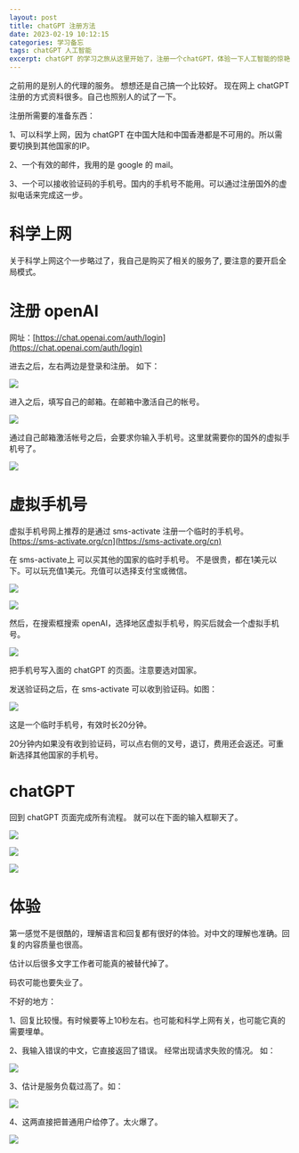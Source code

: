 ```yaml
---
layout: post
title: chatGPT 注册方法
date: 2023-02-19 10:12:15
categories: 学习备忘  
tags: chatGPT 人工智能
excerpt: chatGPT 的学习之旅从这里开始了，注册一个chatGPT，体验一下人工智能的惊艳
---
```


之前用的是别人的代理的服务。 想想还是自己搞一个比较好。 现在网上 chatGPT 注册的方式资料很多。自己也照别人的试了一下。

注册所需要的准备东西：

1、可以科学上网，因为 chatGPT 在中国大陆和中国香港都是不可用的。所以需要切换到其他国家的IP。  

2、一个有效的邮件，我用的是 google 的 mail。

3、一个可以接收验证码的手机号。国内的手机号不能用。可以通过注册国外的虚拟电话来完成这一步。 

# 科学上网

关于科学上网这个一步略过了，我自己是购买了相关的服务了, 要注意的要开启全局模式。

# 注册 openAI

网址：[https://chat.openai.com/auth/login](https://chat.openai.com/auth/login)

进去之后，左右两边是登录和注册。 如下：

![](/assets/chatGPT/chatGPT-signup-2023-02-20-18-40-44.png)

进入之后，填写自己的邮箱。在邮箱中激活自己的帐号。 

![](/assets/chatGPT/chatGPT-signup-2023-02-20-18-48-50.png)

通过自己邮箱激活帐号之后，会要求你输入手机号。这里就需要你的国外的虚拟手机号了。 

![](/assets/chatGPT/chatGPT-signup-2023-02-20-18-55-06.png)

# 虚拟手机号

虚拟手机号网上推荐的是通过 sms-activate 注册一个临时的手机号。  [https://sms-activate.org/cn](https://sms-activate.org/cn) 

在 sms-activate上 可以买其他的国家的临时手机号。 不是很贵，都在1美元以下。可以玩充值1美元。充值可以选择支付宝或微信。

![](/assets/chatGPT/chatGPT-signup-2023-02-20-16-16-30.png)

![](/assets/chatGPT/chatGPT-2023-02-20-19-09-41.png)

然后，在搜索框搜索 openAI，选择地区虚拟手机号，购买后就会一个虚拟手机号。

![](/assets/chatGPT/chatGPT-signup-2023-02-20-19-09-41.png)

把手机号写入面的 chatGPT 的页面。注意要选对国家。 

发送验证码之后，在 sms-activate 可以收到验证码。如图：

![](/assets/chatGPT/chatGPT-signup-2023-02-20-16-10-17.png)

这是一个临时手机号，有效时长20分钟。

20分钟内如果没有收到验证码，可以点右侧的叉号，退订，费用还会返还。可重新选择其他国家的手机号。

# chatGPT 

回到 chatGPT 页面完成所有流程。 就可以在下面的输入框聊天了。

![](/assets/chatGPT/chatGPT-signup-2023-02-20-19-16-24.png)

![](/assets/chatGPT/chatGPT-signup-2023-02-20-19-54-17.png)

![](/assets/chatGPT/chatGPT-signup-2023-02-20-20-04-21.png)

# 体验

第一感觉不是很酷的，理解语言和回复都有很好的体验。对中文的理解也准确。回复的内容质量也很高。 

估计以后很多文字工作者可能真的被替代掉了。

码农可能也要失业了。 

不好的地方：

1、回复比较慢。有时候要等上10秒左右。也可能和科学上网有关，也可能它真的需要埋单。 

2、我输入错误的中文，它直接返回了错误。 经常出现请求失败的情况。 如：

![](/assets/chatGPT/chatGPT-signup-2023-02-20_20-11-06.png)

3、估计是服务负载过高了。如：

![](/assets/chatGPT/chatGPT-signup-2023-02-21-16-36-37.png)

4、这两直接把普通用户给停了。太火爆了。

![](/assets/chatGPT/chatGPT-2023-02-23-08-55-02.png)










